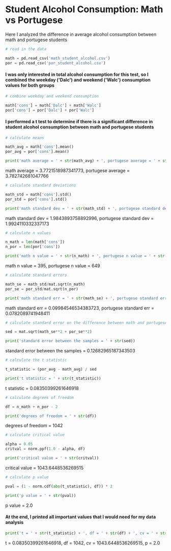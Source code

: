 # Student Alcohol Consumption: Math vs Portugese
Here I analyzed the difference in average alcohol consumption between math and portugese students

```python
# read in the data

math = pd.read_csv('math_student_alcohol.csv')
por = pd.read_csv('por_student_alcohol.csv')
```

#### I was only interested in total alcohol consumption for this test, so I combined the weekday ('Dalc') and weekend ('Walc') consumption values for both groups

```python
# combine weekday and weekend consumption

math['cons'] = math['Dalc'] + math['Walc']
por['cons'] = por['Dalc'] + por['Walc']
```

#### I performed a t test to determine if there is a significant difference in student alcohol consumption between math and portugese students

```python
# calculate means

math_avg = math['cons'].mean()
por_avg = por['cons'].mean()

print('math average = ' + str(math_avg) + ', portugese average = ' + str(por_avg))
```

math average = 3.7721518987341773, portugese average = 3.782742681047766



```python
# calculate standard deviations

math_std = math['cons'].std()
por_std = por['cons'].std()

print('math standard dev = ' + str(math_std) + ', portugese standard dev = ' + str(por_std))
```

math standard dev = 1.9843893758892996, portugese standard dev = 1.9924110332337173



```python
# calculate n values

n_math = len(math['cons'])
n_por = len(por['cons'])

print('math n value = ' + str(n_math) + ', portugese n value = ' + str(n_por))
```

math n value = 395, portugese n value = 649



```python
# calculate standard errors

math_se = math_std/mat.sqrt(n_math)
por_se = por_std/mat.sqrt(n_por)

print('math standard err = ' + str(math_se) + ', portugese standard err = ' + str(por_se))
```

math standard err = 0.09984546534383723, portugese standard err = 0.0782089741948411



```python
# calculate standard error on the difference between math and portugese samples

sed = mat.sqrt(math_se**2 + por_se**2)

print('standard error between the samples = ' + str(sed))
```

standard error between the samples = 0.12682965187343503



```python
# calculate the t statistic

t_statistic = (por_avg - math_avg) / sed

print('t statistic = ' + str(t_statistic))
```

t statistic = 0.08350399261646918



```python
# calculate degrees of freedom

df = n_math + n_por - 2

print('degrees of freedom = ' + str(df))
```

degrees of freedom = 1042



```python
# calculate critical value

alpha = 0.05
critval = norm.ppf(1.0 - alpha, df)

print('critical value = ' + str(critval))
```

critical value = 1043.6448536269515



```python
# calculate p value

pval = (1 - norm.cdf(abs(t_statistic), df)) * 2

print('p value = ' + str(pval))
```

p value = 2.0

#### At the end, I printed all important values that I would need for my data analysis

```python
print('t = ' + str(t_statistic) + ', df = ' + str(df) + ', cv = ' + str(critval) + ', p = ' + str(pval))
```

t = 0.08350399261646918, df = 1042, cv = 1043.6448536269515, p = 2.0


